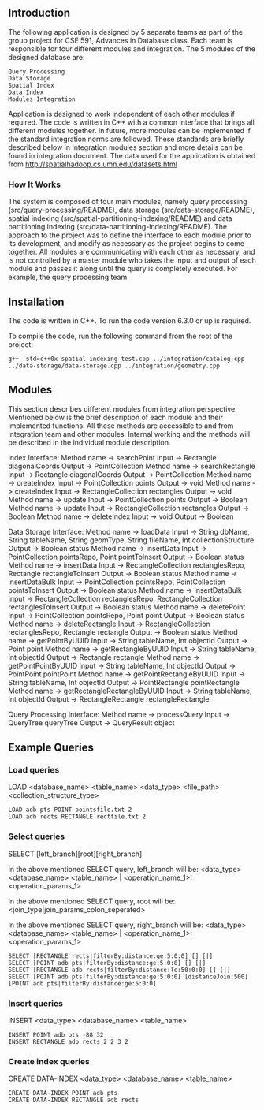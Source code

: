 ## Introduction
The following application is designed by 5 separate teams as part of the group project for CSE 591, Advances in Database class. Each team is responsible for four different modules and integration. The 5 modules of the designed database are:
```bashp
Query Processing
Data Storage
Spatial Index
Data Index
Modules Integration
```
Application is designed to work independent of each other modules if required. The code is written in C++ with a common interface that brings all different modules together. In future, more modules can be implemented if the standard integration norms are followed. These standards are briefly described below in Integration modules section and more details can be found in integration document.
The data used for the application is obtained from http://spatialhadoop.cs.umn.edu/datasets.html

### How It Works
The system is composed of four main modules, namely query processing (src/query-processing/README), data storage (src/data-storage/README), spatial indexing (src/spatial-partitioning-indexing/README) and data partitioning indexing (src/data-partitioning-indexing/README). The approach to the project was to define the interface to each module prior to its development, and modify as necessary as the project begins to come together. 
All modules are communicating with each other as necessary, and is not controlled by a master module who takes the input and output of each module and passes it along until the query is completely executed. For example, the query processing team 

## Installation
The code is written in C++. To run the code version 6.3.0 or up is required. 

To compile the code, run the following command from the root of the project:
```bashp
g++ -std=c++0x spatial-indexing-test.cpp ../integration/catalog.cpp ../data-storage/data-storage.cpp ../integration/geometry.cpp
```

## Modules
This section describes different modules from integration perspective. Mentioned below is the brief description of each module and their implemented functions. All these methods are accessible to and from integration team and other modules. Internal working and the methods will be described in the individual module description. 

Index Interface:
Method name -> searchPoint Input -> Rectangle diagonalCoords  Output -> PointCollection
Method name -> searchRectangle Input -> Rectangle diagonalCoords  Output -> PointCollection
Method name -> createIndex Input -> PointCollection points  Output -> void
Method name -> createIndex Input -> RectangleCollection rectangles Output -> void
Method name -> update Input -> PointCollection points Output -> Boolean
Method name -> update Input -> RectangleCollection rectangles Output -> Boolean
Method name -> deleteIndex Input -> void  Output -> Boolean

Data Storage Interface:
Method name -> loadData Input -> String dbName, String tableName, String geomType, String fileName, Int collectionStructure  Output -> Boolean status
Method name -> insertData Input -> PointCollection pointsRepo, Point pointToInsert  Output -> Boolean status
Method name -> insertData Input -> RectangleCollection rectanglesRepo, Rectangle rectangleToInsert  Output -> Boolean status
Method name -> insertDataBulk Input -> PointCollection pointsRepo, PointCollection pointsToInsert Output -> Boolean status
Method name -> insertDataBulk Input -> RectangleCollection rectanglesRepo, RectangleCollection rectanglesToInsert  Output -> Boolean status
Method name -> deletePoint Input -> PointCollection pointsRepo, Point point  Output -> Boolean status
Method name -> deleteRectangle Input -> RectangleCollection rectanglesRepo, Rectangle rectangle  Output -> Boolean status
Method name -> getPointByUUID Input -> String tableName, Int objectId  Output -> Point point
Method name -> getRectangleByUUID Input -> String tableName, Int objectId  Output -> Rectangle rectangle
Method name -> getPointPointByUUID Input -> String tableName, Int objectId  Output -> PointPoint pointPoint
Method name -> getPointRectangleByUUID Input -> String tableName, Int objectId  Output -> PointRectangle pointRectangle
Method name -> getRectangleRectangleByUUID Input -> String tableName,
Int objectId  Output -> RectangleRectangle rectangleRectangle

Query Processing Interface:
Method name -> processQuery Input -> QueryTree queryTree  Output -> QueryResult object

## Example Queries
### Load queries
LOAD <database_name> <table_name> <data_type> <file_path> <collection_structure_type>
```
LOAD adb pts POINT pointsfile.txt 2
LOAD adb rects RECTANGLE rectfile.txt 2
```

### Select queries
SELECT [left_branch][root][right_branch]

In the above mentioned SELECT query, left_branch will be:
<data_type> <database_name> <table_name> | <operation_name_1>:<operation_params_1>

In the above mentioned SELECT query, root will be:
<join_type|join_params_colon_seperated>

In the above mentioned SELECT query, right_branch will be:
<data_type> <database_name> <table_name> | <operation_name_1>:<operation_params_1>

```
SELECT [RECTANGLE rects|filterBy:distance:ge:5:0:0] [] [|]
SELECT [POINT adb pts|filterBy:distance:ge:5:0:0] [] [|]
SELECT [RECTANGLE adb rects|filterBy:distance:le:50:0:0] [] [|]
SELECT [POINT adb pts|filterBy:distance:ge:5:0:0] [distanceJoin:500] [POINT adb pts|filterBy:distance:ge:5:0:0]
```

### Insert queries
INSERT <data_type> <database_name> <table_name> <param>
```
INSERT POINT adb pts -88 32
INSERT RECTANGLE adb rects 2 2 3 2
```

### Create index queries
CREATE DATA-INDEX <data_type> <database_name> <table_name>
```
CREATE DATA-INDEX POINT adb pts
CREATE DATA-INDEX RECTANGLE adb rects
```